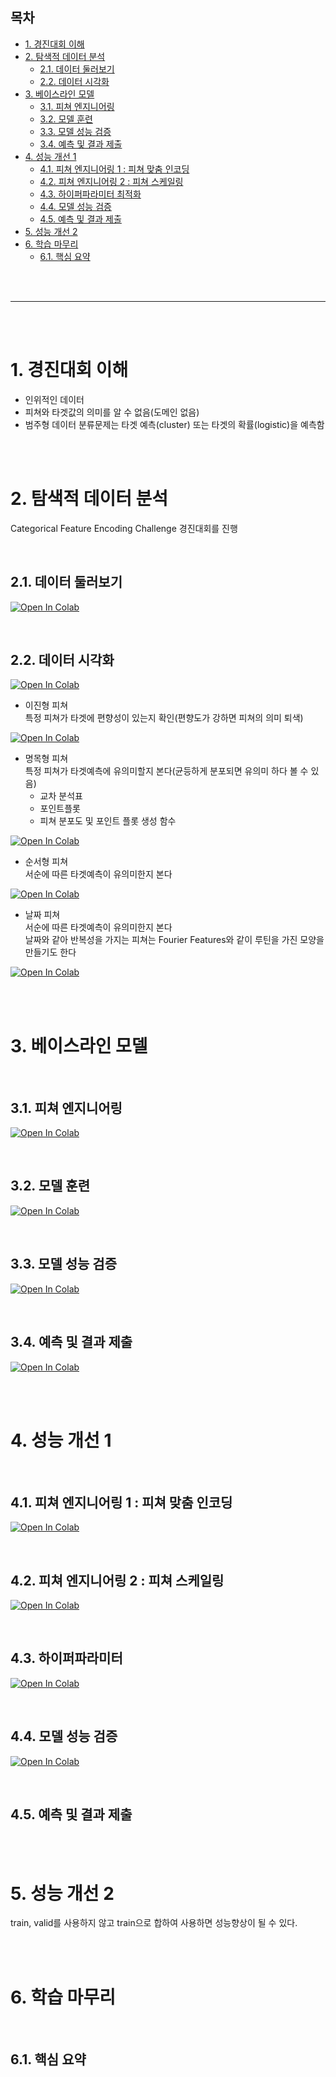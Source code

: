 ## 목차
- [1. 경진대회 이해](#1-경진대회-이해)
- [2. 탐색적 데이터 분석](#2-탐색적-데이터-분석)
  * [2.1. 데이터 둘러보기](#21-데이터-둘러보기)
  * [2.2. 데이터 시각화](#22-데이터-시각화)
- [3. 베이스라인 모델](#3-베이스라인-모델)
  * [3.1. 피쳐 엔지니어링](#31-피쳐-엔지니어링)
  * [3.2. 모델 훈련](#32-모델-훈련)
  * [3.3. 모델 성능 검증](#33-모델-성능-검증)
  * [3.4. 예측 및 결과 제출](#34-예측-및-결과-제출)
- [4. 성능 개선 1](#4-성능-개선-1)
  * [4.1. 피쳐 엔지니어링 1 : 피쳐 맞춤 인코딩](#41-피쳐-엔지니어링-1--피쳐-맞춤-인코딩)
  * [4.2. 피쳐 엔지니어링 2 : 피쳐 스케일링](#42-피쳐-엔지니어링-2--피쳐-스케일링)
  * [4.3. 하이퍼파라미터 최적화](#43-하이퍼파라미터-최적화)
  * [4.4. 모델 성능 검증](#44-모델-성능-검증)
  * [4.5. 예측 및 결과 제출](#45-예측-및-결과-제출)
- [5. 성능 개선 2](#5-성능-개선-2)
- [6. 학습 마무리](#6-학습-마무리)
  * [6.1. 핵심 요약](#61-핵심-요약)

<br/><br/>

-------

<br/><br/>

# 1. 경진대회 이해

* 인위적인 데이터
* 피쳐와 타겟값의 의미를 알 수 없음(도메인 없음)  
* 범주형 데이터
분류문제는 타겟 예측(cluster) 또는 타겟의 확률(logistic)을 예측함

<br/><br/>

# 2. 탐색적 데이터 분석

Categorical Feature Encoding Challenge 경진대회를 진행  

<br/>

## 2.1. 데이터 둘러보기

[![Open In Colab](https://colab.research.google.com/assets/colab-badge.svg)](https://colab.research.google.com/github/gitwtmo/musthave_mldl_problem_solving_strategy/blob/main/Indexs/part2/chapter7.ipynb#21-데이터-둘러보기)

<br/>

## 2.2. 데이터 시각화

[![Open In Colab](https://colab.research.google.com/assets/colab-badge.svg)](https://colab.research.google.com/github/gitwtmo/musthave_mldl_problem_solving_strategy/blob/main/Indexs/part2/chapter7.ipynb#22-데이터-시각화)

* 이진형 피쳐  
특정 피쳐가 타겟에 편향성이 있는지 확인(편향도가 강하면 피쳐의 의미 퇴색)  

[![Open In Colab](https://colab.research.google.com/assets/colab-badge.svg)](https://colab.research.google.com/github/gitwtmo/musthave_mldl_problem_solving_strategy/blob/main/Indexs/part2/chapter7.ipynb#이진형-피쳐)

* 명목형 피쳐  
특정 피쳐가 타겟예측에 유의미할지 본다(균등하게 분포되면 유의미 하다 볼 수 있음)  
    * 교차 분석표  
    * 포인트플롯  
    * 피쳐 분포도 및 포인트 플롯 생성 함수  

[![Open In Colab](https://colab.research.google.com/assets/colab-badge.svg)](https://colab.research.google.com/github/gitwtmo/musthave_mldl_problem_solving_strategy/blob/main/Indexs/part2/chapter7.ipynb#명목형-피쳐)

* 순서형 피쳐  
서순에 따른 타겟예측이 유의미한지 본다  

[![Open In Colab](https://colab.research.google.com/assets/colab-badge.svg)](https://colab.research.google.com/github/gitwtmo/musthave_mldl_problem_solving_strategy/blob/main/Indexs/part2/chapter7.ipynb#순서형-피쳐)

* 날짜 피쳐  
서순에 따른 타겟예측이 유의미한지 본다  
날짜와 같아 반복성을 가지는 피쳐는 Fourier Features와 같이 루틴을 가진 모양을 만들기도 한다  

[![Open In Colab](https://colab.research.google.com/assets/colab-badge.svg)](https://colab.research.google.com/github/gitwtmo/musthave_mldl_problem_solving_strategy/blob/main/Indexs/part2/chapter7.ipynb#날짜-피쳐)

<br/><br/>

# 3. 베이스라인 모델

<br/>

## 3.1. 피쳐 엔지니어링

[![Open In Colab](https://colab.research.google.com/assets/colab-badge.svg)](https://colab.research.google.com/github/gitwtmo/musthave_mldl_problem_solving_strategy/blob/main/Indexs/part2/chapter7.ipynb#31-피쳐-엔지니어링)

<br/>

## 3.2. 모델 훈련

[![Open In Colab](https://colab.research.google.com/assets/colab-badge.svg)](https://colab.research.google.com/github/gitwtmo/musthave_mldl_problem_solving_strategy/blob/main/Indexs/part2/chapter7.ipynb#32-모델-훈련)

<br/>

## 3.3. 모델 성능 검증

[![Open In Colab](https://colab.research.google.com/assets/colab-badge.svg)](https://colab.research.google.com/github/gitwtmo/musthave_mldl_problem_solving_strategy/blob/main/Indexs/part2/chapter7.ipynb#33-모델-성능-검증)

<br/>

## 3.4. 예측 및 결과 제출

[![Open In Colab](https://colab.research.google.com/assets/colab-badge.svg)](https://colab.research.google.com/github/gitwtmo/musthave_mldl_problem_solving_strategy/blob/main/Indexs/part2/chapter7.ipynb#34-예측-및-결과-제출)

<br/><br/>

# 4. 성능 개선 1

<br/>

## 4.1. 피쳐 엔지니어링 1 : 피쳐 맞춤 인코딩

[![Open In Colab](https://colab.research.google.com/assets/colab-badge.svg)](https://colab.research.google.com/github/gitwtmo/musthave_mldl_problem_solving_strategy/blob/main/Indexs/part2/chapter7.ipynb#41-피쳐-엔지니어링-1--피쳐-맞춤-인코딩)

<br/>

## 4.2. 피쳐 엔지니어링 2 : 피쳐 스케일링

[![Open In Colab](https://colab.research.google.com/assets/colab-badge.svg)](https://colab.research.google.com/github/gitwtmo/musthave_mldl_problem_solving_strategy/blob/main/Indexs/part2/chapter7.ipynb#42-피쳐-엔지니어링-2--피쳐-스케일링)

<br/>

## 4.3. 하이퍼파라미터 

[![Open In Colab](https://colab.research.google.com/assets/colab-badge.svg)](https://colab.research.google.com/github/gitwtmo/musthave_mldl_problem_solving_strategy/blob/main/Indexs/part2/chapter7.ipynb#43-하이퍼파라미터-최적화)

<br/>

## 4.4. 모델 성능 검증

[![Open In Colab](https://colab.research.google.com/assets/colab-badge.svg)](https://colab.research.google.com/github/gitwtmo/musthave_mldl_problem_solving_strategy/blob/main/Indexs/part2/chapter7.ipynb#44-모델-성능-검증)

<br/>

## 4.5. 예측 및 결과 제출

<br/><br/>

# 5. 성능 개선 2
train, valid를 사용하지 않고 train으로 합하여 사용하면 성능향상이 될 수 있다.

<br/><br/>

# 6. 학습 마무리

<br/>

## 6.1. 핵심 요약